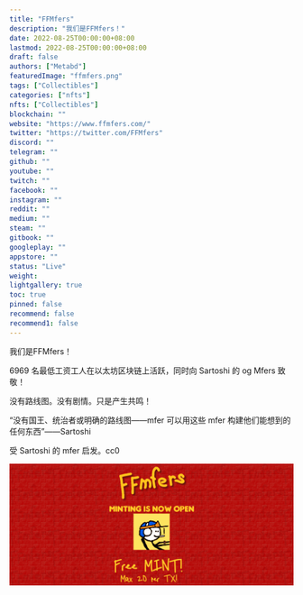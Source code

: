 ```yaml
---
title: "FFMfers"
description: "我们是FFMfers！"
date: 2022-08-25T00:00:00+08:00
lastmod: 2022-08-25T00:00:00+08:00
draft: false
authors: ["Metabd"]
featuredImage: "ffmfers.png"
tags: ["Collectibles"]
categories: ["nfts"]
nfts: ["Collectibles"]
blockchain: ""
website: "https://www.ffmfers.com/"
twitter: "https://twitter.com/FFMfers"
discord: ""
telegram: ""
github: ""
youtube: ""
twitch: ""
facebook: ""
instagram: ""
reddit: ""
medium: ""
steam: ""
gitbook: ""
googleplay: ""
appstore: ""
status: "Live"
weight: 
lightgallery: true
toc: true
pinned: false
recommend: false
recommend1: false
---
```

我们是FFMfers！

6969 名最低工资工人在以太坊区块链上活跃，同时向 Sartoshi 的 og Mfers 致敬！

没有路线图。没有剧情。只是产生共鸣！

“没有国王、统治者或明确的路线图——mfer 可以用这些 mfer 构建他们能想到的任何东西”——Sartoshi

受 Sartoshi 的 mfer 启发。cc0

![NFT](32134321341_new.png)